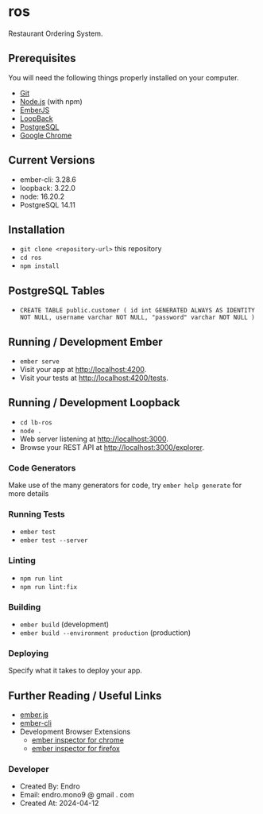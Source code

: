 # ros

 Restaurant Ordering System.

## Prerequisites

You will need the following things properly installed on your computer.

* [Git](https://git-scm.com/)
* [Node.js](https://nodejs.org/) (with npm)
* [EmberJS](https://guides.emberjs.com)
* [LoopBack](http://loopback.io)
* [PostgreSQL](https://www.postgresql.org)
* [Google Chrome](https://google.com/chrome/)

## Current Versions
* ember-cli: 3.28.6
* loopback: 3.22.0
* node: 16.20.2
* PostgreSQL 14.11

## Installation

* `git clone <repository-url>` this repository
* `cd ros`
* `npm install`

## PostgreSQL Tables 

* `CREATE TABLE public.customer (
    id int GENERATED ALWAYS AS IDENTITY NOT NULL,
    username varchar NOT NULL,
    "password" varchar NOT NULL
  )`
 
## Running / Development Ember

* `ember serve`
* Visit your app at [http://localhost:4200](http://localhost:4200).
* Visit your tests at [http://localhost:4200/tests](http://localhost:4200/tests).

## Running / Development Loopback

* `cd lb-ros`
* `node .`
* Web server listening at [http://localhost:3000](http://localhost:3000).
* Browse your REST API at [http://localhost:3000/explorer](http://localhost:3000/explorer).

### Code Generators

Make use of the many generators for code, try `ember help generate` for more details

### Running Tests

* `ember test`
* `ember test --server`

### Linting

* `npm run lint`
* `npm run lint:fix`

### Building

* `ember build` (development)
* `ember build --environment production` (production)

### Deploying

Specify what it takes to deploy your app.

## Further Reading / Useful Links

* [ember.js](https://emberjs.com/)
* [ember-cli](https://ember-cli.com/)
* Development Browser Extensions
  * [ember inspector for chrome](https://chrome.google.com/webstore/detail/ember-inspector/bmdblncegkenkacieihfhpjfppoconhi)
  * [ember inspector for firefox](https://addons.mozilla.org/en-US/firefox/addon/ember-inspector/)

### Developer
*  Created By: Endro 
*  Email: endro.mono9 @ gmail . com
*  Created At: 2024-04-12